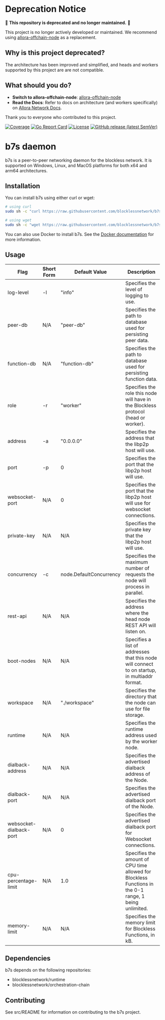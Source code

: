 # Deprecation Notice

🚨 **This repository is deprecated and no longer maintained.** 🚨

This project is no longer actively developed or maintained. We recommend using [allora-offchain-node](https://github.com/allora-network/allora-offchain-node) as a replacement.

## Why is this project deprecated?

The architecture has been improved and simplified, and heads and workers supported by this project are are not compatible. 


## What should you do?

- **Switch to allora-offchain-node**: [allora-offchain-node](https://github.com/allora-network/allora-offchain-node)
- **Read the Docs**: Refer to docs on architecture (and workers specifically) on [Allora Network Docs](https://docs.allora.network/).


Thank you to everyone who contributed to this project.



[![Coverage](https://img.shields.io/badge/Coverage-64.5%25-yellow)](https://img.shields.io/badge/Coverage-64.5%25-yellow)
[![Go Report Card](https://goreportcard.com/badge/github.com/blocklessnetwork/b7s)](https://goreportcard.com/report/github.com/blocklessnetwork/b7s) 
[![License](https://img.shields.io/badge/License-Apache%202.0-blue.svg)](https://github.com/blocklessnetwork/b7s/blob/main/LICENSE.md) 
[![GitHub release (latest SemVer)](https://img.shields.io/github/v/release/blocklessnetwork/b7s)](https://img.shields.io/github/v/release/blocklessnetwork/b7s)


# b7s daemon

b7s is a peer-to-peer networking daemon for the blockless network. It is supported on Windows, Linux, and MacOS platforms for both x64 and arm64 architectures.

## Installation

You can install b7s using either curl or wget:

```bash
# using curl
sudo sh -c "curl https://raw.githubusercontent.com/blocklessnetwork/b7s/main/download.sh | bash"

# using wget
sudo sh -c "wget https://raw.githubusercontent.com/blocklessnetwork/b7s/main/download.sh -v -O download.sh; chmod +x download.sh; ./download.sh; rm -rf download.sh"
```

You can also use Docker to install b7s. See the [Docker documentation](/docker/README.md) for more information.

## Usage

| Flag                      | Short Form | Default Value           | Description                                                                                   |
| ------------------------- | ---------- | ----------------------- | --------------------------------------------------------------------------------------------- |
| log-level                 | -l         | "info"                  | Specifies the level of logging to use.                                                        |
| peer-db                   | N/A        | "peer-db"               | Specifies the path to database used for persisting peer data.                                 |
| function-db               | N/A        | "function-db"           | Specifies the path to database used for persisting function data.                             |
| role                      | -r         | "worker"                | Specifies the role this node will have in the Blockless protocol (head or worker).            |
| address                   | -a         | "0.0.0.0"               | Specifies the address that the libp2p host will use.                                          |
| port                      | -p         | 0                       | Specifies the port that the libp2p host will use.                                             |
| websocket-port            | N/A        | 0                       | Specifies the port that the libp2p host will use for websocket connections.                   |
| private-key               | N/A        | N/A                     | Specifies the private key that the libp2p host will use.                                      |
| concurrency               | -c         | node.DefaultConcurrency | Specifies the maximum number of requests the node will process in parallel.                   |
| rest-api                  | N/A        | N/A                     | Specifies the address where the head node REST API will listen on.                            |
| boot-nodes                | N/A        | N/A                     | Specifies a list of addresses that this node will connect to on startup, in multiaddr format. |
| workspace                 | N/A        | "./workspace"           | Specifies the directory that the node can use for file storage.                               |
| runtime                   | N/A        | N/A                     | Specifies the runtime address used by the worker node.                                        |
| dialback-address          | N/A        | N/A                     | Specifies the advertised dialback address of the Node.                                        |
| dialback-port             | N/A        | N/A                     | Specifies the advertised dialback port of the Node.                                           |
| websocket-dialback-port   | N/A        | 0                       | Specifies the advertised dialback port for Websocket connections.
| cpu-percentage-limit      | N/A        | 1.0                     | Specifies the amount of CPU time allowed for Blockless Functions in the 0-1 range, 1 being unlimited. |
| memory-limit              | N/A        | N/A                     | Specifies the memory limit for Blockless Functions, in kB. |

## Dependencies

b7s depends on the following repositories:

- blocklessnetwork/runtime
- blocklessnetwork/orchestration-chain

## Contributing

See src/README for information on contributing to the b7s project.
